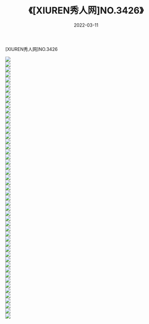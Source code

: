 ﻿---
layout: post
title:  《[XIUREN秀人网]NO.3426》
date:   2022-03-11
img: http://img.660000.xyz/Sharelink/秀人网/秀人网第04部分/[XIUREN秀人网]NO.3426/000.jpg
categories: [美女, 清纯, 唯美]
---

[XIUREN秀人网]NO.3426

 ![](http://img.660000.xyz/Sharelink/秀人网/秀人网第04部分/[XIUREN秀人网]NO.3426/001.jpg) <br>![](http://img.660000.xyz/Sharelink/秀人网/秀人网第04部分/[XIUREN秀人网]NO.3426/002.jpg) <br>![](http://img.660000.xyz/Sharelink/秀人网/秀人网第04部分/[XIUREN秀人网]NO.3426/003.jpg) <br>![](http://img.660000.xyz/Sharelink/秀人网/秀人网第04部分/[XIUREN秀人网]NO.3426/004.jpg) <br>![](http://img.660000.xyz/Sharelink/秀人网/秀人网第04部分/[XIUREN秀人网]NO.3426/005.jpg) <br>![](http://img.660000.xyz/Sharelink/秀人网/秀人网第04部分/[XIUREN秀人网]NO.3426/006.jpg) <br>![](http://img.660000.xyz/Sharelink/秀人网/秀人网第04部分/[XIUREN秀人网]NO.3426/007.jpg) <br>![](http://img.660000.xyz/Sharelink/秀人网/秀人网第04部分/[XIUREN秀人网]NO.3426/008.jpg) <br>![](http://img.660000.xyz/Sharelink/秀人网/秀人网第04部分/[XIUREN秀人网]NO.3426/009.jpg) <br>![](http://img.660000.xyz/Sharelink/秀人网/秀人网第04部分/[XIUREN秀人网]NO.3426/010.jpg) <br>![](http://img.660000.xyz/Sharelink/秀人网/秀人网第04部分/[XIUREN秀人网]NO.3426/011.jpg) <br>![](http://img.660000.xyz/Sharelink/秀人网/秀人网第04部分/[XIUREN秀人网]NO.3426/012.jpg) <br>![](http://img.660000.xyz/Sharelink/秀人网/秀人网第04部分/[XIUREN秀人网]NO.3426/013.jpg) <br>![](http://img.660000.xyz/Sharelink/秀人网/秀人网第04部分/[XIUREN秀人网]NO.3426/014.jpg) <br>![](http://img.660000.xyz/Sharelink/秀人网/秀人网第04部分/[XIUREN秀人网]NO.3426/015.jpg) <br>![](http://img.660000.xyz/Sharelink/秀人网/秀人网第04部分/[XIUREN秀人网]NO.3426/016.jpg) <br>![](http://img.660000.xyz/Sharelink/秀人网/秀人网第04部分/[XIUREN秀人网]NO.3426/017.jpg) <br>![](http://img.660000.xyz/Sharelink/秀人网/秀人网第04部分/[XIUREN秀人网]NO.3426/018.jpg) <br>![](http://img.660000.xyz/Sharelink/秀人网/秀人网第04部分/[XIUREN秀人网]NO.3426/019.jpg) <br>![](http://img.660000.xyz/Sharelink/秀人网/秀人网第04部分/[XIUREN秀人网]NO.3426/020.jpg) <br>![](http://img.660000.xyz/Sharelink/秀人网/秀人网第04部分/[XIUREN秀人网]NO.3426/021.jpg) <br>![](http://img.660000.xyz/Sharelink/秀人网/秀人网第04部分/[XIUREN秀人网]NO.3426/022.jpg) <br>![](http://img.660000.xyz/Sharelink/秀人网/秀人网第04部分/[XIUREN秀人网]NO.3426/023.jpg) <br>![](http://img.660000.xyz/Sharelink/秀人网/秀人网第04部分/[XIUREN秀人网]NO.3426/024.jpg) <br>![](http://img.660000.xyz/Sharelink/秀人网/秀人网第04部分/[XIUREN秀人网]NO.3426/025.jpg) <br>![](http://img.660000.xyz/Sharelink/秀人网/秀人网第04部分/[XIUREN秀人网]NO.3426/026.jpg) <br>![](http://img.660000.xyz/Sharelink/秀人网/秀人网第04部分/[XIUREN秀人网]NO.3426/027.jpg) <br>![](http://img.660000.xyz/Sharelink/秀人网/秀人网第04部分/[XIUREN秀人网]NO.3426/028.jpg) <br>![](http://img.660000.xyz/Sharelink/秀人网/秀人网第04部分/[XIUREN秀人网]NO.3426/029.jpg) <br>![](http://img.660000.xyz/Sharelink/秀人网/秀人网第04部分/[XIUREN秀人网]NO.3426/030.jpg) <br>![](http://img.660000.xyz/Sharelink/秀人网/秀人网第04部分/[XIUREN秀人网]NO.3426/031.jpg) <br>![](http://img.660000.xyz/Sharelink/秀人网/秀人网第04部分/[XIUREN秀人网]NO.3426/032.jpg) <br>![](http://img.660000.xyz/Sharelink/秀人网/秀人网第04部分/[XIUREN秀人网]NO.3426/033.jpg) <br>![](http://img.660000.xyz/Sharelink/秀人网/秀人网第04部分/[XIUREN秀人网]NO.3426/034.jpg) <br>![](http://img.660000.xyz/Sharelink/秀人网/秀人网第04部分/[XIUREN秀人网]NO.3426/035.jpg) <br>![](http://img.660000.xyz/Sharelink/秀人网/秀人网第04部分/[XIUREN秀人网]NO.3426/036.jpg) <br>![](http://img.660000.xyz/Sharelink/秀人网/秀人网第04部分/[XIUREN秀人网]NO.3426/037.jpg) <br>![](http://img.660000.xyz/Sharelink/秀人网/秀人网第04部分/[XIUREN秀人网]NO.3426/038.jpg) <br>![](http://img.660000.xyz/Sharelink/秀人网/秀人网第04部分/[XIUREN秀人网]NO.3426/039.jpg) <br>![](http://img.660000.xyz/Sharelink/秀人网/秀人网第04部分/[XIUREN秀人网]NO.3426/040.jpg) <br>![](http://img.660000.xyz/Sharelink/秀人网/秀人网第04部分/[XIUREN秀人网]NO.3426/041.jpg) <br>![](http://img.660000.xyz/Sharelink/秀人网/秀人网第04部分/[XIUREN秀人网]NO.3426/042.jpg) <br>![](http://img.660000.xyz/Sharelink/秀人网/秀人网第04部分/[XIUREN秀人网]NO.3426/043.jpg) <br>![](http://img.660000.xyz/Sharelink/秀人网/秀人网第04部分/[XIUREN秀人网]NO.3426/044.jpg) <br>![](http://img.660000.xyz/Sharelink/秀人网/秀人网第04部分/[XIUREN秀人网]NO.3426/045.jpg) <br>![](http://img.660000.xyz/Sharelink/秀人网/秀人网第04部分/[XIUREN秀人网]NO.3426/046.jpg) <br>![](http://img.660000.xyz/Sharelink/秀人网/秀人网第04部分/[XIUREN秀人网]NO.3426/047.jpg) <br>![](http://img.660000.xyz/Sharelink/秀人网/秀人网第04部分/[XIUREN秀人网]NO.3426/048.jpg) <br>![](http://img.660000.xyz/Sharelink/秀人网/秀人网第04部分/[XIUREN秀人网]NO.3426/049.jpg) <br>![](http://img.660000.xyz/Sharelink/秀人网/秀人网第04部分/[XIUREN秀人网]NO.3426/050.jpg) <br>![](http://img.660000.xyz/Sharelink/秀人网/秀人网第04部分/[XIUREN秀人网]NO.3426/051.jpg) <br>